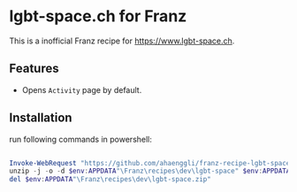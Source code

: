 # lgbt-space.ch for Franz
This is a inofficial Franz recipe for https://www.lgbt-space.ch.

## Features
* Opens `Activity` page by default.

## Installation
run following commands in powershell:
```PowerShell

Invoke-WebRequest "https://github.com/ahaenggli/franz-recipe-lgbt-space/archive/master.zip" -OutFile $env:APPDATA"\Franz\recipes\dev\lgbt-space.zip"
unzip -j -o -d $env:APPDATA"\Franz\recipes\dev\lgbt-space" $env:APPDATA"\Franz\recipes\dev\lgbt-space.zip" 
del $env:APPDATA"\Franz\recipes\dev\lgbt-space.zip"

```
